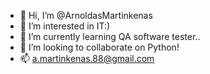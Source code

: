 - 👋 Hi, I’m @ArnoldasMartinkenas
- 👀 I’m interested in IT:)
- 🌱 I’m currently learning QA software tester..
- 💞️ I’m looking to collaborate on Python!
- 📫 a.martinkenas.88@gmail.com

<!---
ArnoldasMartinkenas/ArnoldasMartinkenas is a ✨ special ✨ repository because its `README.md` (this file) appears on your GitHub profile.
You can click the Preview link to take a look at your changes.
--->
